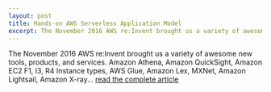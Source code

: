 ```yaml
---
layout: post
title: Hands-on AWS Serverless Application Model
excerpt: The November 2016 AWS re:Invent brought us a variety of awesome new tools, products, and services.   Amazon Athena, Amazon QuickSight, Amazon EC2 F1, I3, R4 Instance types, AWS Glue, Amazon Lex, MXNet, Amazon Lightsail, Amazon X-ray […]
---
```


The November 2016 AWS re:Invent brought us a variety of awesome new tools, products, and services.   Amazon Athena, Amazon QuickSight, Amazon EC2 F1, I3, R4 Instance types, AWS Glue, Amazon Lex, MXNet, Amazon Lightsail, Amazon X-ray... [read the complete article](http://cloudacademy.com/blog/hands-on-aws-serverless-application-model/)

